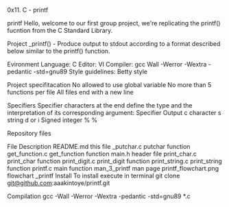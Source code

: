 0x11. C - printf

printf
Hello, welcome to our first group project, we're replicating the printf() fucntion from the C Standard Library.

Project _printf() - Produce output to stdout according to a format described below similar to the printf() function.

Evironment
Language: C
Editor: VI
Compiler: gcc 
Wall -Werror -Wextra -pedantic -std=gnu89
Style guidelines: Betty style

Project specifitacation
No allowed to use global variable
No more than 5 functions per file
All files end with a new line

Specifiers
Specifier characters at the end define the type and the interpretation of its corresponding argument:
Specifier	Output
c	character
s	string
d or i	Signed integer
%	%

Repository files

File	Description
README.md	this file
_putchar.c	putchar function
get_function.c	get_function function
main.h	header file
print_char.c	print_char function
print_digit.c	print_digit function
print_string.c	print_string function
printf.c	main function
man_3_printf	man page
printf_flowchart.png	flowchart _printf
Install
To install execute in terminal git clone git@github.com:aaakintoye/printf.git

Compilation
gcc -Wall -Werror -Wextra -pedantic -std=gnu89 *.c

